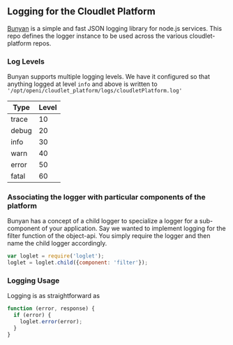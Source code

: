 ## Logging for the Cloudlet Platform

[Bunyan](https://github.com/trentm/node-bunyan) is a simple and fast JSON logging library for node.js services.
This repo defines the logger instance to be used across the various cloudlet-platform repos.

### Log Levels
Bunyan supports multiple logging levels. We have it configured so that anything logged at level `info` and above is written to
`'/opt/openi/cloudlet_platform/logs/cloudletPlatform.log'`


Type | Level
-----|-------
trace | 10
debug | 20
info | 30
warn | 40
error | 50
fatal | 60

### Associating the logger with particular components of the platform
Bunyan has a concept of a child logger to specialize a logger for a sub-component of your application.
Say we wanted to implement logging for the filter function of the object-api.
You simply require the logger and then name the child logger accordingly.

```javascript
var loglet = require('loglet');
loglet = loglet.child({component: 'filter'});
```

### Logging Usage
Logging is as straightforward as

```javascript
function (error, response) {
  if (error) {
    loglet.error(error);
  }
}
```